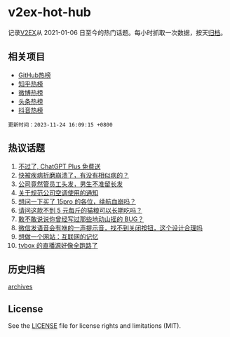 # v2ex-hot-hub

 记录[V2EX](https://www.v2ex.com/)从 2021-01-06 日至今的热门话题。每小时抓取一次数据，按天[归档](archives)。
 
 ## 相关项目

- [GitHub热榜](https://github.com/lonnyzhang423/github-hot-hub)
- [知乎热榜](https://github.com/lonnyzhang423/zhihu-hot-hub)
- [微博热榜](https://github.com/lonnyzhang423/weibo-hot-hub)
- [头条热榜](https://github.com/lonnyzhang423/toutiao-hot-hub)
- [抖音热榜](https://github.com/lonnyzhang423/douyin-hot-hub)


 `更新时间：2023-11-24 16:09:15 +0800`

## 热议话题

1. [不过了, ChatGPT Plus 免费送](https://www.v2ex.com/t/994585)
1. [快被疾病折磨崩溃了，有没有相似病的？](https://www.v2ex.com/t/994593)
1. [公司竟然管员工头发，男生不准留长发](https://www.v2ex.com/t/994700)
1. [关于规范公司空调使用的通知](https://www.v2ex.com/t/994729)
1. [想问一下买了 15pro 的各位，续航血崩吗？](https://www.v2ex.com/t/994576)
1. [请问这款不到 5 元每斤的猫粮可以长期吃吗？](https://www.v2ex.com/t/994738)
1. [敢不敢说说你曾经写过那些地动山摇的 BUG？](https://www.v2ex.com/t/994763)
1. [微信发语音会有咻的一声提示音，找不到关闭按钮，这个设计合理吗](https://www.v2ex.com/t/994696)
1. [想做一个网站：互联网的记忆](https://www.v2ex.com/t/994818)
1. [tvbox 的直播源好像全跑路了](https://www.v2ex.com/t/994651)

## 历史归档

[archives](archives)

## License

See the [LICENSE](LICENSE) file for license rights and limitations (MIT).
